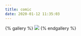 ```yaml
---
title: comic
date: 2020-01-12 11:35:03
---
```


{% gallery %}
![](https://i.loli.net/2019/12/25/Fze9jchtnyJXMHN.jpg)
{% endgallery %}
